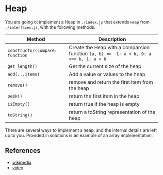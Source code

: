 # Heap

You are going ot implement a Heap in `./index.js` that extends `Heap` from `./interfaces.js`, with the following methods.

| Method | Description |
| --- | --- |
| `constructor(compare: function` | Create the Heap with a comparsion function `(a, b) => -1: a < b, 0: a === b, 1: a > b` |
| `get length()` | Get the current size of the heap |
| `add(...items)` | Add a value or values to the heap |
| `remove()` | remove and return the first item from the heap |
| `peek()` | return the first item in the heap |
| `isEmpty()` | return true if the heap is empty |
| `toString()` | return a toString representation of the heap |

There are several ways to implement a heap, and the internal details are left up to you. Provided in solutions is an example of an array implementation.

## References

- [wikipedia](https://en.wikipedia.org/wiki/Heap_(data_structure))
- [video](https://www.youtube.com/watch?v=t0Cq6tVNRBA&index=5&t=0s&list=PLLXdhg_r2hKA7DPDsunoDZ-Z769jWn4R8)
